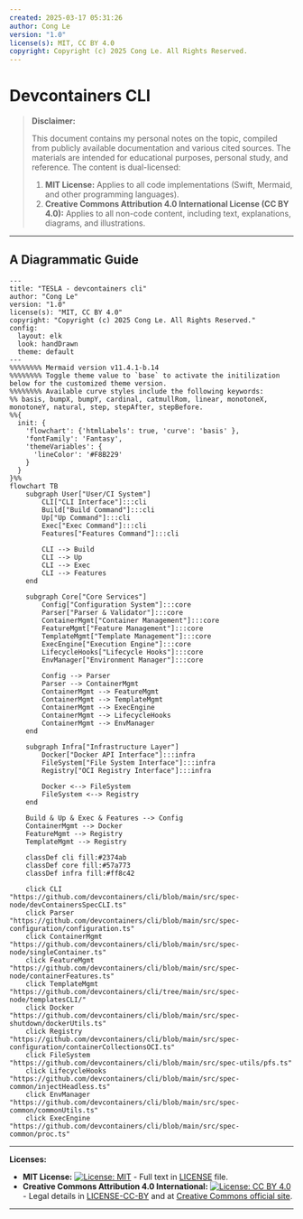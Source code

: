 ```yaml
---
created: 2025-03-17 05:31:26
author: Cong Le
version: "1.0"
license(s): MIT, CC BY 4.0
copyright: Copyright (c) 2025 Cong Le. All Rights Reserved.
---
```




# Devcontainers CLI
> **Disclaimer:**
>
> This document contains my personal notes on the topic,
> compiled from publicly available documentation and various cited sources.
> The materials are intended for educational purposes, personal study, and reference.
> The content is dual-licensed:
> 1. **MIT License:** Applies to all code implementations (Swift, Mermaid, and other programming languages).
> 2. **Creative Commons Attribution 4.0 International License (CC BY 4.0):** Applies to all non-code content, including text, explanations, diagrams, and illustrations.
---


## A Diagrammatic Guide 



```mermaid
---
title: "TESLA - devcontainers cli"
author: "Cong Le"
version: "1.0"
license(s): "MIT, CC BY 4.0"
copyright: "Copyright (c) 2025 Cong Le. All Rights Reserved."
config:
  layout: elk
  look: handDrawn
  theme: default
---
%%%%%%%% Mermaid version v11.4.1-b.14
%%%%%%%% Toggle theme value to `base` to activate the initilization below for the customized theme version.
%%%%%%%% Available curve styles include the following keywords:
%% basis, bumpX, bumpY, cardinal, catmullRom, linear, monotoneX, monotoneY, natural, step, stepAfter, stepBefore.
%%{
  init: {
    'flowchart': {'htmlLabels': true, 'curve': 'basis' },
    'fontFamily': 'Fantasy',
    'themeVariables': {
      'lineColor': '#F8B229'
    }
  }
}%%
flowchart TB
    subgraph User["User/CI System"]
        CLI["CLI Interface"]:::cli
        Build["Build Command"]:::cli
        Up["Up Command"]:::cli
        Exec["Exec Command"]:::cli
        Features["Features Command"]:::cli
        
        CLI --> Build
        CLI --> Up
        CLI --> Exec
        CLI --> Features
    end

    subgraph Core["Core Services"]
        Config["Configuration System"]:::core
        Parser["Parser & Validator"]:::core
        ContainerMgmt["Container Management"]:::core
        FeatureMgmt["Feature Management"]:::core
        TemplateMgmt["Template Management"]:::core
        ExecEngine["Execution Engine"]:::core
        LifecycleHooks["Lifecycle Hooks"]:::core
        EnvManager["Environment Manager"]:::core
        
        Config --> Parser
        Parser --> ContainerMgmt
        ContainerMgmt --> FeatureMgmt
        ContainerMgmt --> TemplateMgmt
        ContainerMgmt --> ExecEngine
        ContainerMgmt --> LifecycleHooks
        ContainerMgmt --> EnvManager
    end

    subgraph Infra["Infrastructure Layer"]
        Docker["Docker API Interface"]:::infra
        FileSystem["File System Interface"]:::infra
        Registry["OCI Registry Interface"]:::infra
        
        Docker <--> FileSystem
        FileSystem <--> Registry
    end

    Build & Up & Exec & Features --> Config
    ContainerMgmt --> Docker
    FeatureMgmt --> Registry
    TemplateMgmt --> Registry

    classDef cli fill:#2374ab
    classDef core fill:#57a773
    classDef infra fill:#ff8c42
    
    click CLI "https://github.com/devcontainers/cli/blob/main/src/spec-node/devContainersSpecCLI.ts"
    click Parser "https://github.com/devcontainers/cli/blob/main/src/spec-configuration/configuration.ts"
    click ContainerMgmt "https://github.com/devcontainers/cli/blob/main/src/spec-node/singleContainer.ts"
    click FeatureMgmt "https://github.com/devcontainers/cli/blob/main/src/spec-node/containerFeatures.ts"
    click TemplateMgmt "https://github.com/devcontainers/cli/tree/main/src/spec-node/templatesCLI/"
    click Docker "https://github.com/devcontainers/cli/blob/main/src/spec-shutdown/dockerUtils.ts"
    click Registry "https://github.com/devcontainers/cli/blob/main/src/spec-configuration/containerCollectionsOCI.ts"
    click FileSystem "https://github.com/devcontainers/cli/blob/main/src/spec-utils/pfs.ts"
    click LifecycleHooks "https://github.com/devcontainers/cli/blob/main/src/spec-common/injectHeadless.ts"
    click EnvManager "https://github.com/devcontainers/cli/blob/main/src/spec-common/commonUtils.ts"
    click ExecEngine "https://github.com/devcontainers/cli/blob/main/src/spec-common/proc.ts"

```





---
**Licenses:**

- **MIT License:**  [![License: MIT](https://img.shields.io/badge/License-MIT-yellow.svg)](LICENSE) - Full text in [LICENSE](LICENSE) file.
- **Creative Commons Attribution 4.0 International:** [![License: CC BY 4.0](https://licensebuttons.net/l/by/4.0/88x31.png)](LICENSE-CC-BY) - Legal details in [LICENSE-CC-BY](LICENSE-CC-BY) and at [Creative Commons official site](http://creativecommons.org/licenses/by/4.0/).

---